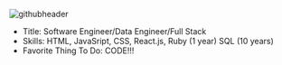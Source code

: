 ![githubheader](https://user-images.githubusercontent.com/60049864/118740925-0c01bb80-b81b-11eb-9164-3ddcf58df678.PNG)

* Title: Software Engineer/Data Engineer/Full Stack
* Skills: HTML, JavaSript, CSS, React.js, Ruby (1 year) SQL (10 years)
* Favorite Thing To Do: CODE!!!

